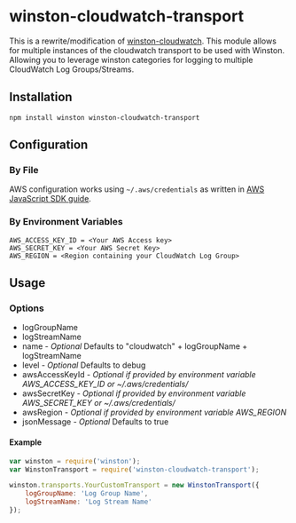 # winston-cloudwatch-transport <br />


[winston-cloudwatch]:
<https://github.com/lazywithclass/winston-cloudwatch>
This is a rewrite/modification of
[winston-cloudwatch].  This module allows for multiple instances of the cloudwatch transport to be used with Winston.  
Allowing you to leverage winston categories for logging to multiple CloudWatch Log Groups/Streams.

## Installation

```
npm install winston winston-cloudwatch-transport
```

## Configuration


### By File
AWS configuration works using `~/.aws/credentials` as written in [AWS JavaScript SDK guide](http://docs.aws.amazon.com/AWSJavaScriptSDK/guide/node-configuring.html#Setting_AWS_Credentials).

### By Environment Variables

```
AWS_ACCESS_KEY_ID = <Your AWS Access key>
AWS_SECRET_KEY = <Your AWS Secret Key>
AWS_REGION = <Region containing your CloudWatch Log Group>
```

## Usage

### Options
 * logGroupName
 * logStreamName
 * name - _Optional_ Defaults to "cloudwatch" + logGroupName + logStreamName
 * level - _Optional_ Defaults to debug
 * awsAccessKeyId - _Optional if provided by environment variable AWS_ACCESS_KEY_ID or ~/.aws/credentials/_
 * awsSecretKey - _Optional if provided by environment variable AWS_SECRET_KEY or ~/.aws/credentials/_
 * awsRegion - _Optional if provided by environment variable AWS_REGION_
 * jsonMessage - _Optional_ Defaults to true

#### Example
``` js
var winston = require('winston');
var WinstonTransport = require('winston-cloudwatch-transport');

winston.transports.YourCustomTransport = new WinstonTransport({
    logGroupName: 'Log Group Name',
    logStreamName: 'Log Stream Name'
});
```
